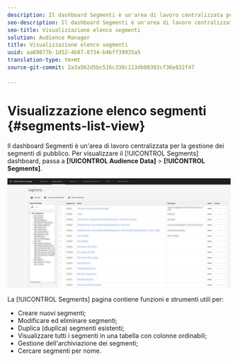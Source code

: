 ```yaml
---
description: Il dashboard Segmenti è un'area di lavoro centralizzata per la gestione delle destinazioni.
seo-description: Il dashboard Segmenti è un'area di lavoro centralizzata per la gestione delle destinazioni.
seo-title: Visualizzazione elenco segmenti
solution: Audience Manager
title: Visualizzazione elenco segmenti
uuid: aa69877b-1d52-4b87-8734-b4bff39935a5
translation-type: tm+mt
source-git-commit: 2a3a562d5bc516c338c113db08303cf36e832f47

---
```



# Visualizzazione elenco segmenti {#segments-list-view}

Il dashboard [](https://bank.demdex.com/portal/Segments/SegmentBuilder.ddx#list) Segmenti è un&#39;area di lavoro centralizzata per la gestione dei segmenti di pubblico. Per visualizzare il [!UICONTROL Segments] dashboard, passa a **[!UICONTROL Audience Data]** > **[!UICONTROL Segments]**.

![segment-dashboard](assets/segments-dashboard.png)

La [!UICONTROL Segments] pagina contiene funzioni e strumenti utili per:

* Creare nuovi segmenti;
* Modificare ed eliminare segmenti;
* Duplica (duplica) segmenti esistenti;
* Visualizzare tutti i segmenti in una tabella con colonne ordinabili;
* Gestione dell&#39;archiviazione dei segmenti;
* Cercare segmenti per nome.
